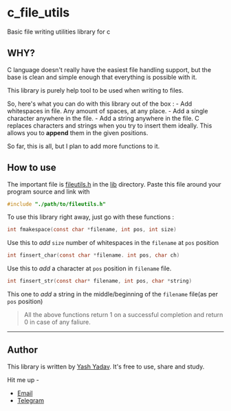 # c_file_utils
Basic file writing utilities library for c


## WHY?
C language doesn't really have the easiest file handling support, but the base is clean and simple enough that everything is possible with it.

This library is purely help tool to be used when writing to files.

So, here's what you can do with this library out of the box :
        - Add whitespaces in file. Any amount of spaces, at any place.
        - Add a single character anywhere in the file.
        - Add a string anywhere in the file.
C replaces characters and strings when you try to insert them ideally. This allows you to **append** them in the given positions.

So far, this is all, but I plan to add more functions to it.

## How to use
The important file is [fileutils.h](/lib/fileutils.h) in the [lib](/lib) directory.
Paste this file around your program source and link with
```c
#include "./path/to/fileutils.h"
```

To use this library right away, just go with these functions :

```c
int fmakespace(const char *filename, int pos, int size) 
```
Use this to _add_ `size` number of whitespaces in the `filename` at `pos` position
```c
int finsert_char(const char *filename. int pos, char ch) 
```
Use this to _add_ a character at `pos` position in `filename` file.
```c
int finsert_str(const char* filename, int pos, char *string)
```
This one to _add_ a string in the middle/beginning of the `filename` file(as per `pos` position)

> All the above functions return 1 on a successful completion and return 0 in case of any faliure.

----

## Author

This library is written by [Yash Yadav](https://github.com/OhYash).
It's free to use, share and study.

Hit me up -
- [Email](mailto:yashdimpu@gmail.com)
- [Telegram](http://t.me/OhYash)
